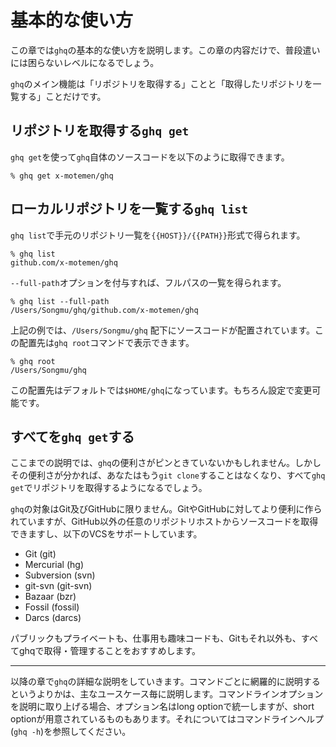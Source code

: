 # 基本的な使い方

この章では`ghq`の基本的な使い方を説明します。この章の内容だけで、普段遣いには困らないレベルになるでしょう。

`ghq`のメイン機能は「リポジトリを取得する」ことと「取得したリポジトリを一覧する」ことだけです。

## リポジトリを取得する`ghq get`

`ghq get`を使って`ghq`自体のソースコードを以下のように取得できます。

```console
% ghq get x-motemen/ghq
```

## ローカルリポジトリを一覧する`ghq list`

`ghq list`で手元のリポジトリ一覧を`{{HOST}}/{{PATH}}`形式で得られます。

```console
% ghq list
github.com/x-motemen/ghq
```

`--full-path`オプションを付与すれば、フルパスの一覧を得られます。

```console
% ghq list --full-path
/Users/Songmu/ghq/github.com/x-motemen/ghq
```

上記の例では、`/Users/Songmu/ghq` 配下にソースコードが配置されています。この配置先は`ghq root`コマンドで表示できます。

```console
% ghq root
/Users/Songmu/ghq
```

この配置先はデフォルトでは`$HOME/ghq`になっています。もちろん設定で変更可能です。

## すべてを`ghq get`する

ここまでの説明では、`ghq`の便利さがピンときていないかもしれません。しかしその便利さが分かれば、あなたはもう`git clone`することはなくなり、すべて`ghq get`でリポジトリを取得するようになるでしょう。

`ghq`の対象はGit及びGitHubに限りません。GitやGitHubに対してより便利に作られていますが、GitHub以外の任意のリポジトリホストからソースコードを取得できますし、以下のVCSをサポートしています。

- Git (git)
- Mercurial (hg)
- Subversion (svn)
- git-svn (git-svn)
- Bazaar (bzr)
- Fossil (fossil)
- Darcs (darcs)

パブリックもプライベートも、仕事用も趣味コードも、Gitもそれ以外も、すべてghqで取得・管理することをおすすめします。

* * *

以降の章で`ghq`の詳細な説明をしていきます。コマンドごとに網羅的に説明するというよりかは、主なユースケース毎に説明します。コマンドラインオプションを説明に取り上げる場合、オプション名はlong optionで統一しますが、short optionが用意されているものもあります。それについてはコマンドラインヘルプ(`ghq -h`)を参照してください。
